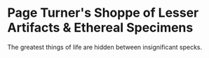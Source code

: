 # Page Turner's Shoppe of Lesser Artifacts & Ethereal Specimens

The greatest things of life are hidden between insignificant specks.